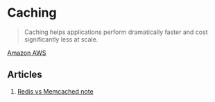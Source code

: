 # Caching

> Caching helps applications perform dramatically faster and cost significantly less at scale.

[Amazon AWS](https://aws.amazon.com/caching/)

## Articles

1. [Redis vs Memcached note](./redis-vs-memcached.md)
